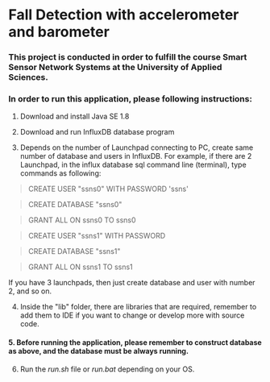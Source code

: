 # Fall Detection with accelerometer and barometer

### This project is conducted in order to fulfill the course Smart Sensor Network Systems at the University of Applied Sciences.

### In order to run this application, please following instructions:
1. Download and install Java SE 1.8

2. Download and run InfluxDB database program

3. Depends on the number of Launchpad connecting to PC, create same number of database and users in InfluxDB. For example, if there are 2 Launchpad, in the influx database sql command line (terminal), type commands as following:
> CREATE USER "ssns0" WITH PASSWORD 'ssns'

> CREATE DATABASE "ssns0"

> GRANT ALL ON ssns0 TO ssns0

> CREATE USER "ssns1" WITH PASSWORD

> CREATE DATABASE "ssns1"

> GRANT ALL ON ssns1 TO ssns1

If you have 3 launchpads, then just create database and user with number 2, and so on.

4. Inside the "lib" folder, there are libraries that are required, remember to add them to IDE if you want to change or develop more with source code.

#### 5. Before running the application, please remember to construct database as above, and the database must be always running.

6. Run the *run.sh* file or *run.bat* depending on your OS.